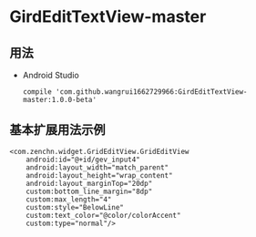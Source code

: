 # GirdEditTextView-master

## 用法

* Android Studio
	
	```
	compile 'com.github.wangrui1662729966:GirdEditTextView-master:1.0.0-beta'
	```
	
	
## 基本扩展用法示例

	<com.zenchn.widget.GridEditView.GridEditView
		android:id="@+id/gev_input4"
		android:layout_width="match_parent"
		android:layout_height="wrap_content"
		android:layout_marginTop="20dp"
		custom:bottom_line_margin="8dp"
		custom:max_length="4"
		custom:style="BelowLine"
		custom:text_color="@color/colorAccent"
		custom:type="normal"/>
